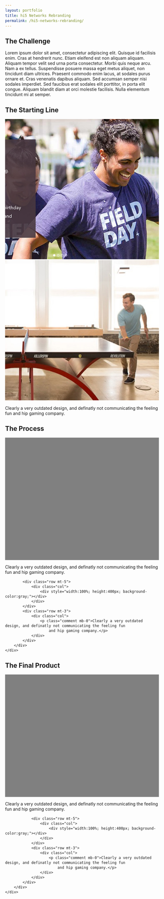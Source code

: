 ```yaml
---
layout: portfolio
title: hi5 Networks Rebranding
permalink: /hi5-networks-rebranding/
---
```



<!--the challenge-->
<div class="container pod">
    <div class="row">
        <div class="col-lg-3">
            <h2>The Challenge</h2>
        </div>
        <div class="col-lg-9">
            <p class="mb-0">Lorem ipsum dolor sit amet, consectetur adipiscing elit. Quisque id facilisis enim. Cras at hendrerit
                nunc. Etiam eleifend est non aliquam aliquam. Aliquam tempor velit sed urna porta consectetur. Morbi quis
                neque arcu. Nam a ex tellus. Suspendisse posuere massa eget metus aliquet, non tincidunt diam ultrices. Praesent
                commodo enim lacus, at sodales purus ornare et. Cras venenatis dapibus aliquam. Sed accumsan semper nisi
                sodales imperdiet. Sed faucibus erat sodales elit porttitor, in porta elit congue. Aliquam blandit diam at
                orci molestie facilisis. Nulla elementum tincidunt mi at semper.</p>
        </div>
    </div>
</div>
<!--the challenge end -->

<!--the starting line-->
<div class="container-fluid pod bg-light">
    <div class="container pod-inner">
        <div class="row">
            <div class="col-lg-3">
                <h2>The Starting Line</h2>
            </div>
            <div class="col-lg-9">
                <div class="row">
                    <div class="col-sm-6">
                        <img src="/img/icons/ck-careers.jpg">
                    </div>
                    <div class="col-sm-6">
                        <img src="/img/icons/ck-careers-2.jpg">
                    </div>
                </div>
                <div class="row mt-4">
                    <div class="col">
                        <p class="comment mb-0">Clearly a very outdated design, and definatly not communicating the feeling
                            fun and hip gaming company.</p>
                    </div>
                </div>
            </div>
        </div>
    </div>
</div>
<!--the starting line end -->

<!--the process-->
<div class="container pod">
    <div class="row">
        <div class="col-lg-3">
            <h2>The Process</h2>
        </div>
        <div class="col-lg-9">
            <div class="row">
                <div class="col">
                    <div style="width:100%; height:400px; background-color:gray;"></div>
                </div>
            </div>
            <div class="row mt-3">
                <div class="col">
                    <p class="comment mb-0">Clearly a very outdated design, and definatly not communicating the feeling fun
                        and hip gaming company.</p>
                </div>
            </div>

            <div class="row mt-5">
                <div class="col">
                    <div style="width:100%; height:400px; background-color:gray;"></div>
                </div>
            </div>
            <div class="row mt-3">
                <div class="col">
                    <p class="comment mb-0">Clearly a very outdated design, and definatly not communicating the feeling fun
                        and hip gaming company.</p>
                </div>
            </div>
        </div>
    </div>
</div>
<!--the process end-->

<!--the final product-->
<div class="container-fluid pod mb-0 bg-light">
<div class="container pod-inner">
        <div class="row">
            <div class="col-lg-3">
                <h2>The Final Product</h2>
            </div>
            <div class="col-lg-9">
                <div class="row">
                    <div class="col">
                        <div style="width:100%; height:400px; background-color:gray;"></div>
                    </div>
                </div>
                <div class="row mt-3">
                    <div class="col">
                        <p class="comment mb-0">Clearly a very outdated design, and definatly not communicating the feeling fun
                            and hip gaming company.</p>
                    </div>
                </div>
    
                <div class="row mt-5">
                    <div class="col">
                        <div style="width:100%; height:400px; background-color:gray;"></div>
                    </div>
                </div>
                <div class="row mt-3">
                    <div class="col">
                        <p class="comment mb-0">Clearly a very outdated design, and definatly not communicating the feeling fun
                            and hip gaming company.</p>
                    </div>
                </div>
            </div>
        </div>
    </div>
</div>
<!--the final product end-->